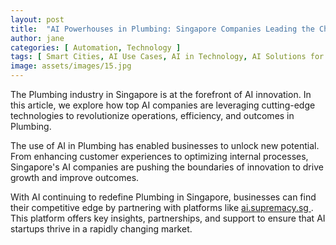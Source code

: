 ```yaml
---
layout: post
title:  "AI Powerhouses in Plumbing: Singapore Companies Leading the Charge"
author: jane
categories: [ Automation, Technology ]
tags: [ Smart Cities, AI Use Cases, AI in Technology, AI Solutions for Businesses, Future of AI ]
image: assets/images/15.jpg
---
```


The Plumbing industry in Singapore is at the forefront of AI innovation. In this article, we explore how top AI companies are leveraging cutting-edge technologies to revolutionize operations, efficiency, and outcomes in Plumbing.

The use of AI in Plumbing has enabled businesses to unlock new potential. From enhancing customer experiences to optimizing internal processes, Singapore's AI companies are pushing the boundaries of innovation to drive growth and improve outcomes.

With AI continuing to redefine Plumbing in Singapore, businesses can find their competitive edge by partnering with platforms like <a href="https://ai.supremacy.sg" target="_blank"> ai.supremacy.sg </a>. This platform offers key insights, partnerships, and support to ensure that AI startups thrive in a rapidly changing market.

